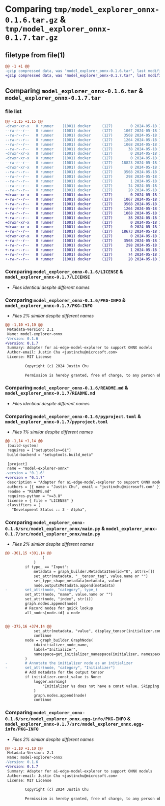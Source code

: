 # Comparing `tmp/model_explorer_onnx-0.1.6.tar.gz` & `tmp/model_explorer_onnx-0.1.7.tar.gz`

## filetype from file(1)

```diff
@@ -1 +1 @@
-gzip compressed data, was "model_explorer_onnx-0.1.6.tar", last modified: Sat May 18 15:52:50 2024, max compression
+gzip compressed data, was "model_explorer_onnx-0.1.7.tar", last modified: Sat May 18 16:41:25 2024, max compression
```

## Comparing `model_explorer_onnx-0.1.6.tar` & `model_explorer_onnx-0.1.7.tar`

### file list

```diff
@@ -1,15 +1,15 @@
-drwxr-xr-x   0 runner    (1001) docker     (127)        0 2024-05-18 15:52:50.639682 model_explorer_onnx-0.1.6/
--rw-r--r--   0 runner    (1001) docker     (127)     1067 2024-05-18 15:52:47.000000 model_explorer_onnx-0.1.6/LICENSE
--rw-r--r--   0 runner    (1001) docker     (127)     3568 2024-05-18 15:52:50.639682 model_explorer_onnx-0.1.6/PKG-INFO
--rw-r--r--   0 runner    (1001) docker     (127)     1264 2024-05-18 15:52:47.000000 model_explorer_onnx-0.1.6/README.md
--rw-r--r--   0 runner    (1001) docker     (127)     1068 2024-05-18 15:52:47.000000 model_explorer_onnx-0.1.6/pyproject.toml
--rw-r--r--   0 runner    (1001) docker     (127)       38 2024-05-18 15:52:50.639682 model_explorer_onnx-0.1.6/setup.cfg
-drwxr-xr-x   0 runner    (1001) docker     (127)        0 2024-05-18 15:52:50.639682 model_explorer_onnx-0.1.6/src/
-drwxr-xr-x   0 runner    (1001) docker     (127)        0 2024-05-18 15:52:50.639682 model_explorer_onnx-0.1.6/src/model_explorer_onnx/
--rw-r--r--   0 runner    (1001) docker     (127)    18823 2024-05-18 15:52:47.000000 model_explorer_onnx-0.1.6/src/model_explorer_onnx/main.py
-drwxr-xr-x   0 runner    (1001) docker     (127)        0 2024-05-18 15:52:50.639682 model_explorer_onnx-0.1.6/src/model_explorer_onnx.egg-info/
--rw-r--r--   0 runner    (1001) docker     (127)     3568 2024-05-18 15:52:50.000000 model_explorer_onnx-0.1.6/src/model_explorer_onnx.egg-info/PKG-INFO
--rw-r--r--   0 runner    (1001) docker     (127)      298 2024-05-18 15:52:50.000000 model_explorer_onnx-0.1.6/src/model_explorer_onnx.egg-info/SOURCES.txt
--rw-r--r--   0 runner    (1001) docker     (127)        1 2024-05-18 15:52:50.000000 model_explorer_onnx-0.1.6/src/model_explorer_onnx.egg-info/dependency_links.txt
--rw-r--r--   0 runner    (1001) docker     (127)       74 2024-05-18 15:52:50.000000 model_explorer_onnx-0.1.6/src/model_explorer_onnx.egg-info/requires.txt
--rw-r--r--   0 runner    (1001) docker     (127)       20 2024-05-18 15:52:50.000000 model_explorer_onnx-0.1.6/src/model_explorer_onnx.egg-info/top_level.txt
+drwxr-xr-x   0 runner    (1001) docker     (127)        0 2024-05-18 16:41:25.833750 model_explorer_onnx-0.1.7/
+-rw-r--r--   0 runner    (1001) docker     (127)     1067 2024-05-18 16:41:22.000000 model_explorer_onnx-0.1.7/LICENSE
+-rw-r--r--   0 runner    (1001) docker     (127)     3568 2024-05-18 16:41:25.829749 model_explorer_onnx-0.1.7/PKG-INFO
+-rw-r--r--   0 runner    (1001) docker     (127)     1264 2024-05-18 16:41:22.000000 model_explorer_onnx-0.1.7/README.md
+-rw-r--r--   0 runner    (1001) docker     (127)     1068 2024-05-18 16:41:22.000000 model_explorer_onnx-0.1.7/pyproject.toml
+-rw-r--r--   0 runner    (1001) docker     (127)       38 2024-05-18 16:41:25.833750 model_explorer_onnx-0.1.7/setup.cfg
+drwxr-xr-x   0 runner    (1001) docker     (127)        0 2024-05-18 16:41:25.829749 model_explorer_onnx-0.1.7/src/
+drwxr-xr-x   0 runner    (1001) docker     (127)        0 2024-05-18 16:41:25.829749 model_explorer_onnx-0.1.7/src/model_explorer_onnx/
+-rw-r--r--   0 runner    (1001) docker     (127)    18673 2024-05-18 16:41:22.000000 model_explorer_onnx-0.1.7/src/model_explorer_onnx/main.py
+drwxr-xr-x   0 runner    (1001) docker     (127)        0 2024-05-18 16:41:25.829749 model_explorer_onnx-0.1.7/src/model_explorer_onnx.egg-info/
+-rw-r--r--   0 runner    (1001) docker     (127)     3568 2024-05-18 16:41:25.000000 model_explorer_onnx-0.1.7/src/model_explorer_onnx.egg-info/PKG-INFO
+-rw-r--r--   0 runner    (1001) docker     (127)      298 2024-05-18 16:41:25.000000 model_explorer_onnx-0.1.7/src/model_explorer_onnx.egg-info/SOURCES.txt
+-rw-r--r--   0 runner    (1001) docker     (127)        1 2024-05-18 16:41:25.000000 model_explorer_onnx-0.1.7/src/model_explorer_onnx.egg-info/dependency_links.txt
+-rw-r--r--   0 runner    (1001) docker     (127)       74 2024-05-18 16:41:25.000000 model_explorer_onnx-0.1.7/src/model_explorer_onnx.egg-info/requires.txt
+-rw-r--r--   0 runner    (1001) docker     (127)       20 2024-05-18 16:41:25.000000 model_explorer_onnx-0.1.7/src/model_explorer_onnx.egg-info/top_level.txt
```

### Comparing `model_explorer_onnx-0.1.6/LICENSE` & `model_explorer_onnx-0.1.7/LICENSE`

 * *Files identical despite different names*

### Comparing `model_explorer_onnx-0.1.6/PKG-INFO` & `model_explorer_onnx-0.1.7/PKG-INFO`

 * *Files 2% similar despite different names*

```diff
@@ -1,10 +1,10 @@
 Metadata-Version: 2.1
 Name: model-explorer-onnx
-Version: 0.1.6
+Version: 0.1.7
 Summary: Adapter for ai-edge-model-explorer to support ONNX models
 Author-email: Justin Chu <justinchu@microsoft.com>
 License: MIT License
         
         Copyright (c) 2024 Justin Chu
         
         Permission is hereby granted, free of charge, to any person obtaining a copy
```

### Comparing `model_explorer_onnx-0.1.6/README.md` & `model_explorer_onnx-0.1.7/README.md`

 * *Files identical despite different names*

### Comparing `model_explorer_onnx-0.1.6/pyproject.toml` & `model_explorer_onnx-0.1.7/pyproject.toml`

 * *Files 1% similar despite different names*

```diff
@@ -1,14 +1,14 @@
 [build-system]
 requires = ["setuptools>=61"]
 build-backend = "setuptools.build_meta"
 
 [project]
 name = "model-explorer-onnx"
-version = "0.1.6"
+version = "0.1.7"
 description = "Adapter for ai-edge-model-explorer to support ONNX models"
 authors = [{ name = "Justin Chu", email = "justinchu@microsoft.com" }]
 readme = "README.md"
 requires-python = ">=3.8"
 license = { file = "LICENSE" }
 classifiers = [
   "Development Status :: 3 - Alpha",
```

### Comparing `model_explorer_onnx-0.1.6/src/model_explorer_onnx/main.py` & `model_explorer_onnx-0.1.7/src/model_explorer_onnx/main.py`

 * *Files 2% similar despite different names*

```diff
@@ -301,15 +301,14 @@
                 )
             )
         if type_ == "Input":
             metadata = graph_builder.MetadataItem(id="0", attrs=[])
             set_attr(metadata, "__tensor_tag", value.name or "")
             set_type_shape_metadata(metadata, value)
             node.outputsMetadata.append(metadata)
-        set_attr(node, "category", type_)
         set_attr(node, "name", value.name or "")
         set_attr(node, "index", str(i))
         graph.nodes.append(node)
         # Record nodes for quick lookup
         all_nodes[node.id] = node
 
 
@@ -375,16 +374,14 @@
             set_attr(metadata, "value", display_tensor(initializer.const_value))
             continue
         node = graph_builder.GraphNode(
             id=initializer_node_name,
             label="Initializer",
             namespace=get_initializer_namespace(initializer, namespace),
         )
-        # Annotate the initializer node as an initializer
-        set_attr(node, "category", "Initializer")
         # Add metadata for the output tensor
         if initializer.const_value is None:
             logger.warning(
                 "Initializer %s does not have a const value. Skipping.", initializer
             )
             graph.nodes.append(node)
             continue
```

### Comparing `model_explorer_onnx-0.1.6/src/model_explorer_onnx.egg-info/PKG-INFO` & `model_explorer_onnx-0.1.7/src/model_explorer_onnx.egg-info/PKG-INFO`

 * *Files 2% similar despite different names*

```diff
@@ -1,10 +1,10 @@
 Metadata-Version: 2.1
 Name: model-explorer-onnx
-Version: 0.1.6
+Version: 0.1.7
 Summary: Adapter for ai-edge-model-explorer to support ONNX models
 Author-email: Justin Chu <justinchu@microsoft.com>
 License: MIT License
         
         Copyright (c) 2024 Justin Chu
         
         Permission is hereby granted, free of charge, to any person obtaining a copy
```

